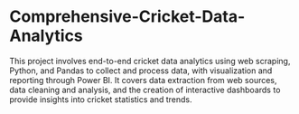 # Comprehensive-Cricket-Data-Analytics
This project involves end-to-end cricket data analytics using web scraping, Python, and Pandas to collect and process data, with visualization and reporting through Power BI. It covers data extraction from web sources, data cleaning and analysis, and the creation of interactive dashboards to provide insights into cricket statistics and trends.
